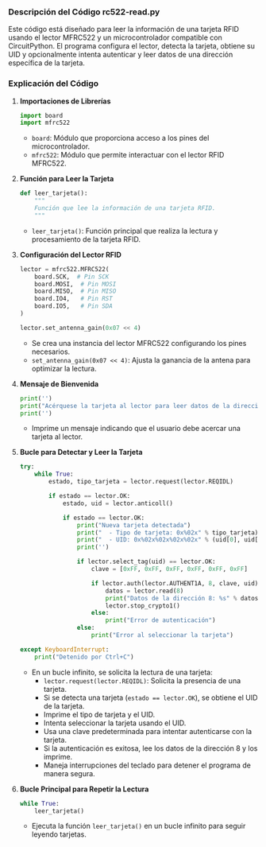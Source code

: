 ### Descripción del Código rc522-read.py

Este código está diseñado para leer la información de una tarjeta RFID usando el lector MFRC522 y un microcontrolador compatible con CircuitPython. El programa configura el lector, detecta la tarjeta, obtiene su UID y opcionalmente intenta autenticar y leer datos de una dirección específica de la tarjeta.

### Explicación del Código

1. **Importaciones de Librerías**
   ```python
   import board
   import mfrc522
   ```

   - `board`: Módulo que proporciona acceso a los pines del microcontrolador.
   - `mfrc522`: Módulo que permite interactuar con el lector RFID MFRC522.

2. **Función para Leer la Tarjeta**
   ```python
   def leer_tarjeta():
       """
       Función que lee la información de una tarjeta RFID.
       """
   ```

   - `leer_tarjeta()`: Función principal que realiza la lectura y procesamiento de la tarjeta RFID.

3. **Configuración del Lector RFID**
   ```python
   lector = mfrc522.MFRC522(
       board.SCK,  # Pin SCK
       board.MOSI,  # Pin MOSI
       board.MISO,  # Pin MISO
       board.IO4,   # Pin RST
       board.IO5,   # Pin SDA
   )

   lector.set_antenna_gain(0x07 << 4)
   ```

   - Se crea una instancia del lector MFRC522 configurando los pines necesarios.
   - `set_antenna_gain(0x07 << 4)`: Ajusta la ganancia de la antena para optimizar la lectura.

4. **Mensaje de Bienvenida**
   ```python
   print('')
   print("Acérquese la tarjeta al lector para leer datos de la dirección 0x08")
   print('')
   ```

   - Imprime un mensaje indicando que el usuario debe acercar una tarjeta al lector.

5. **Bucle para Detectar y Leer la Tarjeta**
   ```python
   try:
       while True:
           estado, tipo_tarjeta = lector.request(lector.REQIDL)

           if estado == lector.OK:
               estado, uid = lector.anticoll()

               if estado == lector.OK:
                   print("Nueva tarjeta detectada")
                   print("  - Tipo de tarjeta: 0x%02x" % tipo_tarjeta)
                   print("  - UID: 0x%02x%02x%02x%02x" % (uid[0], uid[1], uid[2], uid[3]))
                   print('')

                   if lector.select_tag(uid) == lector.OK:
                       clave = [0xFF, 0xFF, 0xFF, 0xFF, 0xFF, 0xFF]

                       if lector.auth(lector.AUTHENT1A, 8, clave, uid) == lector.OK:
                           datos = lector.read(8)
                           print("Datos de la dirección 8: %s" % datos)
                           lector.stop_crypto1()
                       else:
                           print("Error de autenticación")
                   else:
                       print("Error al seleccionar la tarjeta")

   except KeyboardInterrupt:
       print("Detenido por Ctrl+C")
   ```

   - En un bucle infinito, se solicita la lectura de una tarjeta:
     - `lector.request(lector.REQIDL)`: Solicita la presencia de una tarjeta.
     - Si se detecta una tarjeta (`estado == lector.OK`), se obtiene el UID de la tarjeta.
     - Imprime el tipo de tarjeta y el UID.
     - Intenta seleccionar la tarjeta usando el UID.
     - Usa una clave predeterminada para intentar autenticarse con la tarjeta.
     - Si la autenticación es exitosa, lee los datos de la dirección 8 y los imprime.
     - Maneja interrupciones del teclado para detener el programa de manera segura.

6. **Bucle Principal para Repetir la Lectura**
   ```python
   while True:
       leer_tarjeta()
   ```

   - Ejecuta la función `leer_tarjeta()` en un bucle infinito para seguir leyendo tarjetas.
